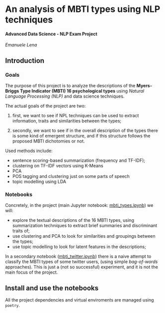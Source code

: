 # An analysis of MBTI types using NLP techniques
#### Advanced Data Science - NLP Exam Project

*Emanuele Lena*

## Introduction

### Goals

The purpose of this project is to analyze the descriptions of the **Myers-Briggs Type Indicator (MBTI) 16 psychological types** using *Natural Language Processing (NLP)* and data science techniques.

The actual goals of the project are two:

1. first, we want to see if NPL techniques can be used to extract information, traits and similarities between the types;

2. secondly, we want to see if in the overall description of the types there is some kind of emergent structure, and if this structure follows the proposed MBTI dichotomies or not.

Used methods include:

- sentence scoring-based summarization (frequency and TF-IDF);
- clustering on TF-IDF vectors using K-Means
- PCA
- POS tagging and clustering just on some parts of speech
- topic modelling using LDA

### Notebooks

Concretely, in the project (main Jupyter notebook: [mbti_types.ipynb](./mbti_types.ipynb)) we will:

- explore the textual descriptions of the 16 MBTI types, using summarization techniques to extract brief summaries and discriminant traits of;
- use clustering and PCA to look for similarities and groupings between the types;
- use topic modelling to look for latent features in the descriptions;

In a secondary notebook ([mbti_twitter.ipynb](./mbti_types_classification.ipynb)) there is a naive attempt to classify the MBTI types of some twitter users, (using simple *bag-of-words* approaches). This is just a (not so successful) experiment, and it is not the main focus of the project.

## Install and use the notebooks

All the project dependencies and virtual enviroments are managed using `poetry`. 